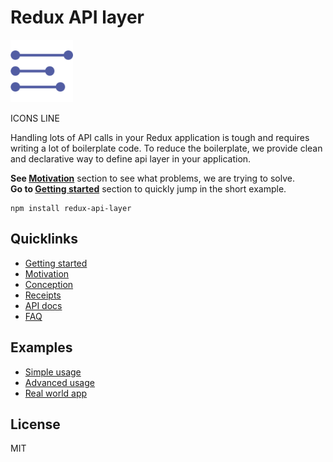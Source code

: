 # Redux API layer
<img width="100" src="https://raw.githubusercontent.com/1ven/redux-api/master/logo.svg?sanitize=true" />

ICONS LINE

Handling lots of API calls in your Redux application is tough and requires writing a lot of boilerplate code. To reduce the boilerplate, we provide clean and declarative way to define api layer in your application.

**See [Motivation]()** section to see what problems, we are trying to solve.
<br/>**Go to [Getting started]()** section to quickly jump in the short example.
```
npm install redux-api-layer
```
## Quicklinks
- [Getting started]()
- [Motivation]()
- [Conception]()
- [Receipts]()
- [API docs]()
- [FAQ]()
## Examples
- [Simple usage]()
- [Advanced usage]()
- [Real world app]()
## License
MIT

